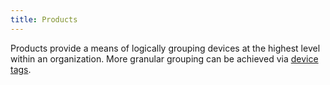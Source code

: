 ```yaml
---
title: Products
---
```


<head>
  <title>Ref | Products</title>
</head>

Products provide a means of logically grouping devices at the highest level within an organization. More granular grouping can be achieved via [device tags](devices#tags).
